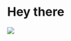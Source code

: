 <h1 align="left"> Hey there</h1>

![](https://komarev.com/ghpvc/?username=OrientoNubo&style=flat-square) &nbsp;&nbsp; 


<!--
<h2>Links</h2>

| Workspace | Tools | Fun Apps / Sources |
| :----: | :----: | :----: |
| <a href="https://huggingface.co/SIyUU">Hugging Face</a> | <a href="https://echarts.apache.org/">Apache ECharts</a> | <a href="https://lichess.org/">lichess</a> |
| <a href="https://www.overleaf.com/">Overleaf</a> | <a href="https://app.diagrams.net/">diagrams</a> | <a href="http://touchpianist.com/">touch pianist</a> |
| <a href="https://whimsical.com/">Whimsical</a> |   <a href="https://www.onlinegdb.com/">Online GDB</a>    | <a href="https://asoftmurmur.com/">a soft murmur</a> |
| <a href="https://codepen.io/">CodePan</a> | <a href="http://www.imatheq.com/">iMathEQ</a> |  |
| <a href="https://wandb.ai/orientonubo">W&B</a> | <a href="https://www.runoob.com/">RUNOOB</a> |  |
| <a href="https://www.sketch.com/">Sketch</a> | <a href="https://framer.com/">Framer</a> |  |

-->
